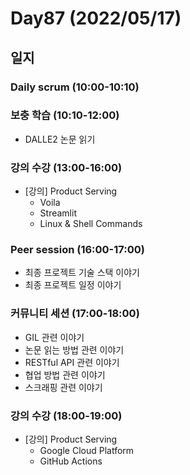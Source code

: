 # Day87 (2022/05/17)

## 일지

### Daily scrum (10:00-10:10)

### 보충 학습 (10:10-12:00)

  * DALLE2 논문 읽기

### 강의 수강 (13:00-16:00)

  * [강의] Product Serving
    * Voila
    * Streamlit
    * Linux & Shell Commands

### Peer session (16:00-17:00)

  * 최종 프로젝트 기술 스택 이야기
  * 최종 프로젝트 일정 이야기

### 커뮤니티 세션 (17:00-18:00)

  * GIL 관련 이야기
  * 논문 읽는 방법 관련 이야기
  * RESTful API 관련 이야기
  * 협업 방법 관련 이야기
  * 스크래핑 관련 이야기

### 강의 수강 (18:00-19:00)

  * [강의] Product Serving
    * Google Cloud Platform
    * GitHub Actions
